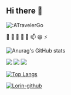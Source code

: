## Hi there 👋

<img src="https://count.getloli.com/get/@:ATravelerGo" alt=":ATravelerGo" />

 🔭 🌱  👯 🤔  💬  📫  😄  ⚡ 

![Anurag's GitHub stats](https://github-readme-stats.vercel.app/api?username=ATravelerGo&show_icons=true&theme=radical&count_private=true)

<span > <img src="https://img.shields.io/badge/-HTML5-E34F26?style=flat-square&logo=html5&logoColor=white" /> <img src="https://img.shields.io/badge/-CSS3-1572B6?style=flat-square&logo=css3" /> <img src="https://img.shields.io/badge/-JavaScript-oringe?style=flat-square&logo=javascript" /> </span>


[![Top Langs](https://github-readme-stats.vercel.app/api/top-langs/?username=ATravelerGo&layout=compact)](https://github.com/ATravelerGo/github-readme-stats)

[![Lorin-github](https://github-profile-trophy.vercel.app/?username=ATravelerGo)](https://github.com/ryo-ma/github-profile-trophy)


